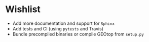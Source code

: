 # Wishlist

* Add more documentation and support for `Sphinx`
* Add tests and CI (using `pytests` and Travis)
* Bundle precompiled binaries or compile GEOtop from `setup.py`
